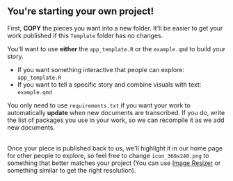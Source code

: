## You're starting your own project!

First, **COPY** the pieces you want into a new folder. It'll be easier to get your work published if this `Template` folder has no changes.

You'll want to use **either** the `app_template.R` or the `example.qmd` to build your story.
+ If you want something interactive that people can explore: `app_template.R`
+ If you want to tell a specific story and combine visuals with text: `example.qmd`

You only need to use `requirements.txt` if you want your work to automatically **update** when new documents are transcribed. If you do, write the list of packages you use in your work, so we can recompile it as we add new documents.
<br> <br>

Once your piece is published back to us, we'll highlight it in our home page for other people to explore, so feel free to change 
`icon_360x240.png` to something that better matches your project (You can use [Image Resizer](https://imageresizer.com/) or something similar to get the right resolution).
